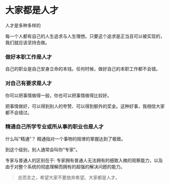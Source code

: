 # 大家都是人才

人才是多种多样的

每一个人都有自己的人生追求与人生理想。只要这个追求是正当且可以被实现的，我们就应该坚持去做。

### 做好本职工作是人才

自己的职业是自己安身立命的本钱。任何时候，做好自己的本职工作都不会错。

### 对自己有要求是人才

你可以把事情做得一般，你也可以把事情做得比较好。

把事情做好，可以得到别人的夸赞、可以得到额外的奖金。这种好事，我相信大家都不会错过。

### 精通自己所学专业或所从事的职业也是人才

什么叫“精通”？ 精通指对一个事物的规律的掌握达到了极致。

到这个级别，别人通常会叫你“专家”。

专家与普通人的区别在于:  专家拥有普通人无法拥有的细致入微的观察能力，以及由于对整个系统的彻底理解而拥有的超强的解决问题的能力。



> 总而言之，希望大家不要放弃希望。大家都是人才。

